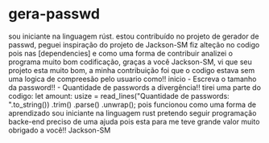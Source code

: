 # gera-passwd
sou iniciante na linguagem rúst. estou contribuído no projeto de gerador de passwd, peguei inspiração do projeto de Jackson-SM fiz alteção no codigo pois nas [dependencies] e como uma forma de contribuir analizei o programa muito bom codificação, graças a você Jackson-SM, vi que seu projeto esta muito bom, a minha contribuição foi que o codigo estava sem uma logica de compreesão pelo usuario como!! inicio - Escreva o tamanho da password!! - Quantidade de passwords a divergência!! tirei uma parte do codigo: 
 let amount: usize = read_lines("Quantidade de passwords: ".to_string())
        .trim()
        .parse()
        .unwrap();
pois funcionou como uma forma de aprendizado sou iniciante na linguagem rust pretendo seguir programação backe-end preciso de uma ajuda pois esta para me teve grande valor muito obrigado a você!!
Jackson-SM
